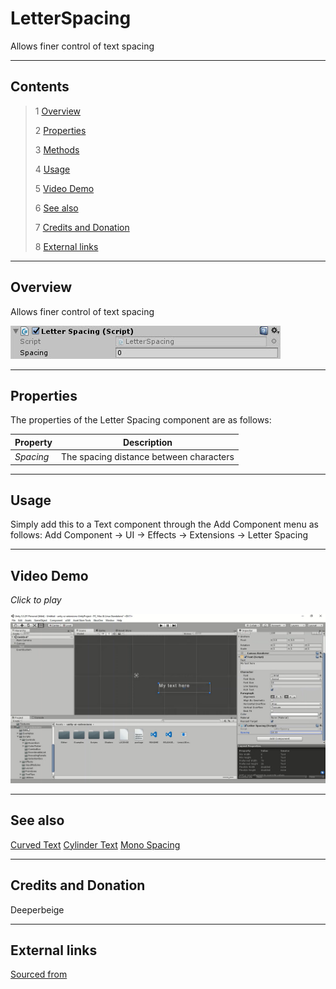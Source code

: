 # LetterSpacing

Allows finer control of text spacing

<!--![](Images/ Game Image.jpg)-->

---------

## Contents

> 1 [Overview](#overview)
>
> 2 [Properties](#properties)
>
> 3 [Methods](#methods)
>
> 4 [Usage](#usage)
>
> 5 [Video Demo](#video-demo)
>
> 6 [See also](#see-also)
>
> 7 [Credits and Donation](#credits-and-donation)
>
> 8 [External links](#external-links)

---------

## Overview

Allows finer control of text spacing

![](Images/LetterSpacingInspector.jpg)

---------

## Properties

The properties of the Letter Spacing component are as follows:

Property | Description
|-|-|
*Spacing*|The spacing distance between characters

---------

## Usage

Simply add this to a Text component through the Add Component menu as follows:
Add Component -> UI -> Effects -> Extensions -> Letter Spacing

---------

## Video Demo

*Click to play*

[![Letter Spacing Demo](Images/LetterSpacingDemo.jpg)](Images/LetterSpacingDemo.mp4 "Letter Spacing Demo")


---------

## See also

[Curved Text](/Controls/CurvedText.md)
[Cylinder Text](/Controls/CylinderText.md)
[Mono Spacing](/Controls/MonoSpacing.md)

---------

## Credits and Donation

Deeperbeige

---------

## External links

[Sourced from](http://forum.unity3d.com/threads/adjustable-character-spacing-free-script.288277/)
